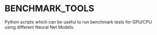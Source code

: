 # BENCHMARK_TOOLS
Python scripts which can be useful to run benchmark tests for GPU/CPU using different Neural Net Models.
